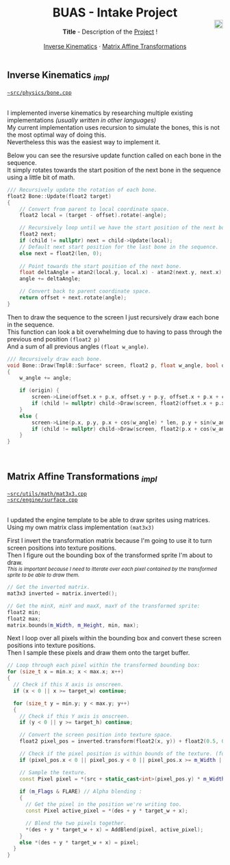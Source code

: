 <h1 align="center">
    <div align="center">
      BUAS - Intake Project
    </div>
    <img src="https://img.shields.io/github/license/mxcop/buas-intake" height=20 align="right" />
</h1>


<div align="center">
  <b>Title</b> - Description of the <a href="https://github.com/emberry-org/emberry">Project</a> !<br>
</div>

<br>

<div align="center">
    <a href="#inverse-kinematics-impl">Inverse Kinematics</a>
    ·
    <a href="#matrix-affine-transformations-impl">Matrix Affine Transformations</a>
</div>
    
<br>

<h2>Inverse Kinematics <sub><i>impl</i></sub></h2>
<a href="https://github.com/mxcop/buas-intake/blob/main/src/physics/bone.cpp"><code>~src/physics/bone.cpp</code></a><br><br>

I implemented inverse kinematics by researching multiple existing implementations *(usually written in other languages)*<br>
My current implementation uses recursion to simulate the bones, this is not the most optimal way of doing this.<br>
Nevertheless this was the easiest way to implement it.

Below you can see the resursive update function called on each bone in the sequence.<br>
It simply rotates towards the start position of the next bone in the sequence using a little bit of math.

```cpp
/// Recursively update the rotation of each bone.
float2 Bone::Update(float2 target)
{
    // Convert from parent to local coordinate space.
    float2 local = (target - offset).rotate(-angle);

    // Recursively loop until we have the start position of the next bone.
    float2 next;
    if (child != nullptr) next = child->Update(local);
    // Default next start position for the last bone in the sequence.
    else next = float2(len, 0);
        
    // Point towards the start position of the next bone.
    float deltaAngle = atan2(local.y, local.x) - atan2(next.y, next.x);
    angle += deltaAngle;

    // Convert back to parent coordinate space.
    return offset + next.rotate(angle);
}
```

Then to draw the sequence to the screen I just recursively draw each bone in the sequence.<br>
This function can look a bit overwhelming due to having to pass through the previous end position ``(float2 p)``<br>
And a sum of all previous angles ``(float w_angle)``.

```cpp
/// Recursively draw each bone.
void Bone::Draw(Tmpl8::Surface* screen, float2 p, float w_angle, bool origin)
{
    w_angle += angle;

    if (origin) {
        screen->Line(offset.x + p.x, offset.y + p.y, offset.x + p.x + cos(w_angle) * len, offset.y + p.y + sin(w_angle) * len, 0xffffff);
        if (child != nullptr) child->Draw(screen, float2(offset.x + p.x + cos(w_angle) * len, offset.y + p.y + sin(w_angle) * len), w_angle);
    }
    else {
        screen->Line(p.x, p.y, p.x + cos(w_angle) * len, p.y + sin(w_angle) * len, 0xffffff);
        if (child != nullptr) child->Draw(screen, float2(p.x + cos(w_angle) * len, p.y + sin(w_angle) * len), w_angle);
    }
}
```

<br>

<h2>Matrix Affine Transformations <sub><i>impl</i></sub></h2>
<a href="https://github.com/mxcop/buas-intake/blob/main/src/utils/math/mat3x3.cpp"><code>~src/utils/math/mat3x3.cpp</code></a><br>
<a href="https://github.com/mxcop/buas-intake/blob/main/src/engine/surface.cpp"><code>~src/engine/surface.cpp</code></a><br><br>

I updated the engine template to be able to draw sprites using matrices.<br>
Using my own matrix class implementation ``(mat3x3)``

First I invert the transformation matrix because I'm going to use it to turn screen positions into texture positions.<br>
Then I figure out the bounding box of the transformed sprite I'm about to draw.<br>
<sub><i>This is important because I need to itterate over each pixel contained by the transformed sprite to be able to draw them.</i></sub>

```cpp
// Get the inverted matrix.
mat3x3 inverted = matrix.inverted();

// Get the minX, minY and maxX, maxY of the transformed sprite:
float2 min;
float2 max;
matrix.bounds(m_Width, m_Height, min, max);
```

Next I loop over all pixels within the bounding box and convert these screen positions into texture positions.<br>
Then I sample these pixels and draw them onto the target buffer.

```cpp
// Loop through each pixel within the transformed bounding box:
for (size_t x = min.x; x < max.x; x++)
{
  // Check if this X axis is onscreen.
  if (x < 0 || x >= target_w) continue;

  for (size_t y = min.y; y < max.y; y++)
  {
    // Check if this Y axis is onscreen.
    if (y < 0 || y >= target_h) continue;

    // Convert the screen position into texture space.
    float2 pixel_pos = inverted.transform(float2(x, y)) + float2(0.5, 0.5);

    // Check if the pixel position is within bounds of the texture. (for rotations)
    if (pixel_pos.x < 0 || pixel_pos.y < 0 || pixel_pos.x >= m_Width || pixel_pos.y >= m_Height) continue;

    // Sample the texture.
    const Pixel pixel = *(src + static_cast<int>(pixel_pos.y) * m_Width + static_cast<int>(pixel_pos.x));
  
    if (m_Flags & FLARE) // Alpha blending :
    {
      // Get the pixel in the position we're writing too.
      const Pixel active_pixel = *(des + y * target_w + x);

      // Blend the two pixels together.
      *(des + y * target_w + x) = AddBlend(pixel, active_pixel);
    }
    else *(des + y * target_w + x) = pixel;
  }
}
```
